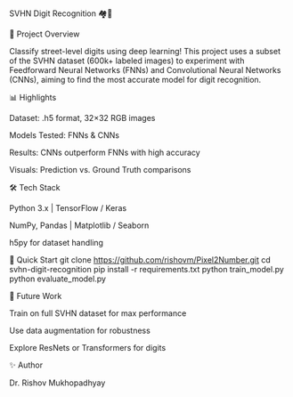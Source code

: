 SVHN Digit Recognition 🏘️🔢

🚀 Project Overview

Classify street-level digits using deep learning! This project uses a subset of the SVHN dataset (600k+ labeled images) to experiment with Feedforward Neural Networks (FNNs) and Convolutional Neural Networks (CNNs), aiming to find the most accurate model for digit recognition.

📊 Highlights

Dataset: .h5 format, 32×32 RGB images

Models Tested: FNNs & CNNs

Results: CNNs outperform FNNs with high accuracy

Visuals: Prediction vs. Ground Truth comparisons

🛠️ Tech Stack

Python 3.x | TensorFlow / Keras

NumPy, Pandas | Matplotlib / Seaborn

h5py for dataset handling

🎯 Quick Start
git clone https://github.com/rishovm/Pixel2Number.git
cd svhn-digit-recognition
pip install -r requirements.txt
python train_model.py
python evaluate_model.py

🔮 Future Work

Train on full SVHN dataset for max performance

Use data augmentation for robustness

Explore ResNets or Transformers for digits

✨ Author

Dr. Rishov Mukhopadhyay 





